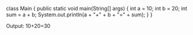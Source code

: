 class Main {
  public static void main(String[] args) {
    int a = 10;
    int b = 20;
    int sum = a + b;
    System.out.println(a + "+" + b + "=" + sum);
  }
}

Output:
10+20=30
